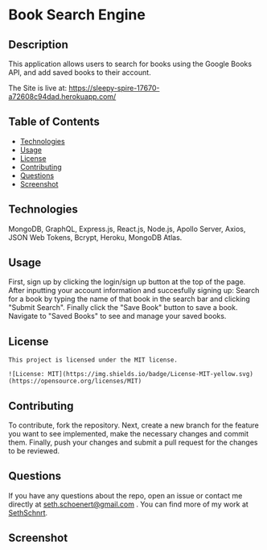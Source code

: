 # Book Search Engine

  ## Description

This application allows users to search for books using the Google Books API, and add saved books to their account.

The Site is live at: https://sleepy-spire-17670-a72608c94dad.herokuapp.com/

## Table of Contents 

- [Technologies](#Technologies)
- [Usage](#usage)
- [License](#license)
- [Contributing](#contributing)
- [Questions](#questions)
- [Screenshot](#Screenshot)

## Technologies

 MongoDB, GraphQL, Express.js, React.js, Node.js, Apollo Server, Axios, JSON Web Tokens, Bcrypt, Heroku, MongoDB Atlas.

## Usage 

First, sign up by clicking the login/sign up button at the top of the page. After inputting your account information and succesfully signing up: Search for a book by typing the name of that book in the search bar and clicking "Submit Search". Finally click the "Save Book" button to save a book. Navigate to "Saved Books" to see and manage your saved books.

## License
  
    This project is licensed under the MIT license. 
      
    ![License: MIT](https://img.shields.io/badge/License-MIT-yellow.svg) (https://opensource.org/licenses/MIT)

## Contributing

To contribute, fork the repository. Next, create a new branch for the feature you want to see implemented, make the necessary changes and commit them. Finally, push your changes and submit a pull request for the changes to be reviewed.

## Questions

If you have any questions about the repo, open an issue or contact me directly at seth.schoenert@gmail.com . You can find more of my work at [SethSchnrt](https://github.com/SethSchnrt/).

## Screenshot 
